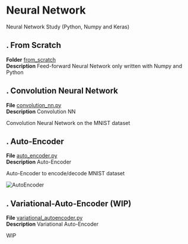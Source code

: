 # Neural Network
Neural Network Study (Python, Numpy and Keras)

## . From Scratch
**Folder** [from_scratch](https://github.com/vincentbonnetcg/Numerical-Bric-a-Brac/tree/master/neural_network/from_scratch/)<br>
**Description** Feed-forward Neural Network only written with Numpy and Python

## . Convolution Neural Network

**File** [convolution_nn.py](https://github.com/vincentbonnetcg/Numerical-Bric-a-Brac/tree/master/neural_network/Keras/convolution_nn.py)<br>
**Description** Convolution NN

Convolution Neural Network on the MNIST dataset

## . Auto-Encoder
**File** [auto_encoder.py](https://github.com/vincentbonnetcg/Numerical-Bric-a-Brac/tree/master/neural_network/Keras/autoencoder.py)<br>
**Description** Auto-Encoder

Auto-Encoder to encode/decode MNIST dataset

![AutoEncoder](https://github.com/vincentbonnetcg/Numerical-Bric-a-Brac/blob/master/neural_network/img/auto_encoder.png)

## . Variational-Auto-Encoder (WIP)
**File** [variational_autoencoder.py](https://github.com/vincentbonnetcg/Numerical-Bric-a-Brac/tree/master/neural_network/Keras/variational_autoencoder.py)<br>
**Description** Variational Auto-Encoder

WIP



